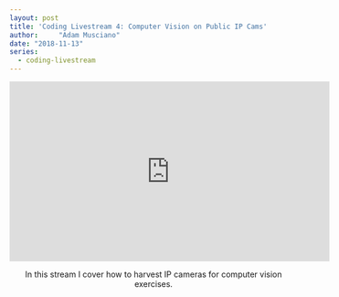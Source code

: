 ```yaml
---
layout: post
title: 'Coding Livestream 4: Computer Vision on Public IP Cams'
author:     "Adam Musciano"
date: "2018-11-13"
series:
  - coding-livestream
---
```



<div style="text-align:center;">
<iframe width="560" height="315" src="https://www.youtube.com/embed/xS0nCT0yrfg" frameborder="0" allow="accelerometer; autoplay; encrypted-media; gyroscope; picture-in-picture" allowfullscreen></iframe>
  <p>In this stream I cover how to harvest IP cameras for computer vision exercises.</p>
</div>
